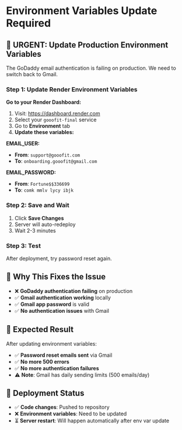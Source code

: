 # Environment Variables Update Required

## 🚨 **URGENT: Update Production Environment Variables**

The GoDaddy email authentication is failing on production. We need to switch back to Gmail.

### **Step 1: Update Render Environment Variables**

**Go to your Render Dashboard:**
1. Visit: https://dashboard.render.com
2. Select your `gooofit-final` service
3. Go to **Environment** tab
4. **Update these variables:**

**EMAIL_USER:**
- **From**: `support@gooofit.com`
- **To**: `onboarding.gooofit@gmail.com`

**EMAIL_PASSWORD:**
- **From**: `Fortune$$336699`
- **To**: `comk mmlv lycy ibjk`

### **Step 2: Save and Wait**
1. Click **Save Changes**
2. Server will auto-redeploy
3. Wait 2-3 minutes

### **Step 3: Test**
After deployment, try password reset again.

## 🎯 **Why This Fixes the Issue**

- ❌ **GoDaddy authentication failing** on production
- ✅ **Gmail authentication working** locally
- ✅ **Gmail app password** is valid
- ✅ **No authentication issues** with Gmail

## 📧 **Expected Result**

After updating environment variables:
- ✅ **Password reset emails sent** via Gmail
- ✅ **No more 500 errors**
- ✅ **No more authentication failures**
- ⚠️ **Note**: Gmail has daily sending limits (500 emails/day)

## 🔄 **Deployment Status**

- ✅ **Code changes**: Pushed to repository
- ❌ **Environment variables**: Need to be updated
- ⏳ **Server restart**: Will happen automatically after env var update 